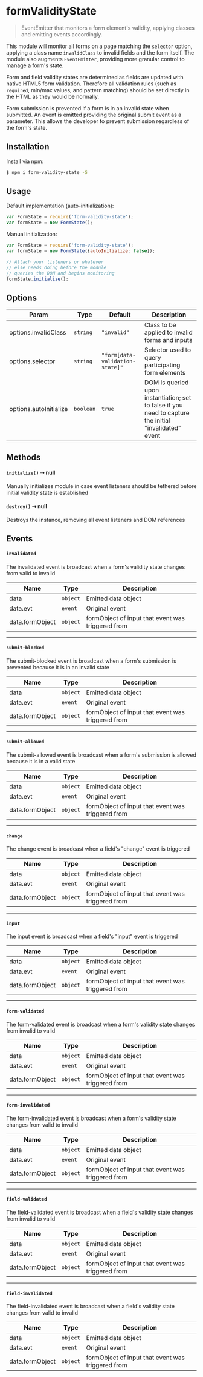 # formValidityState
> EventEmitter that monitors a form element's validity, applying classes and emitting events accordingly.

This module will monitor all forms on a page matching the `selector` option, applying a class name `invalidClass` to invalid fields and the form itself.
The module also augments `EventEmitter`, providing more granular control to manage a form's state.

Form and field validity states are determined as fields are updated with native HTML5 form validation.
Therefore all validation rules (such as `required`, min/max values, and pattern matching) should be set directly in the HTML as they would be normally.

Form submission is prevented if a form is in an invalid state when submitted.
An event is emitted providing the original submit event as a parameter.
This allows the developer to prevent submission regardless of the form's state.


## Installation
Install via npm:

```sh
$ npm i form-validity-state -S
```


## Usage
Default implementation (auto-initialization):
```javascript
var FormState = require('form-validity-state');
var formState = new FormState();
```

Manual initialization:
```javascript
var FormState = require('form-validity-state');
var formState = new FormState({autoInitialize: false});

// Attach your listeners or whatever 
// else needs doing before the module
// queries the DOM and begins monitoring
formState.initialize();
```


## Options
| Param | Type | Default | Description |
| --- | --- | --- | --- |
| options.invalidClass | <code>string</code> | <code>"invalid"</code> | Class to be applied to invalid forms and inputs |
| options.selector | <code>string</code> | <code>"form[data-validation-state]"</code> | Selector used to query participating form elements |
| options.autoInitialize | <code>boolean</code> | <code>true</code> | DOM is queried upon instantiation; set to false if you need to capture the initial "invalidated" event |



## Methods
#### `initialize()` ➝ null
Manually initializes module in case event listeners should be tethered before initial validity state is established


#### `destroy()` ➝ null
Destroys the instance, removing all event listeners and DOM references


## Events
#### `invalidated`
The invalidated event is broadcast when a form's validity state changes from valid to invalid

| Name | Type | Description |
| --- | --- | --- |
| data | <code>object</code> | Emitted data object |
| data.evt | <code>event</code> | Original event |
| data.formObject | <code>object</code> | formObject of input that event was triggered from |

***

#### `submit-blocked`
The submit-blocked event is broadcast when a form's submission is prevented because it is in an invalid state

| Name | Type | Description |
| --- | --- | --- |
| data | <code>object</code> | Emitted data object |
| data.evt | <code>event</code> | Original event |
| data.formObject | <code>object</code> | formObject of input that event was triggered from |

***

#### `submit-allowed`
The submit-allowed event is broadcast when a form's submission is allowed because it is in a valid state

| Name | Type | Description |
| --- | --- | --- |
| data | <code>object</code> | Emitted data object |
| data.evt | <code>event</code> | Original event |
| data.formObject | <code>object</code> | formObject of input that event was triggered from |

***

#### `change`
The change event is broadcast when a field's "change" event is triggered

| Name | Type | Description |
| --- | --- | --- |
| data | <code>object</code> | Emitted data object |
| data.evt | <code>event</code> | Original event |
| data.formObject | <code>object</code> | formObject of input that event was triggered from |

***

#### `input`
The input event is broadcast when a field's "input" event is triggered

| Name | Type | Description |
| --- | --- | --- |
| data | <code>object</code> | Emitted data object |
| data.evt | <code>event</code> | Original event |
| data.formObject | <code>object</code> | formObject of input that event was triggered from |

***

#### `form-validated`
The form-validated event is broadcast when a form's validity state changes from invalid to valid

| Name | Type | Description |
| --- | --- | --- |
| data | <code>object</code> | Emitted data object |
| data.evt | <code>event</code> | Original event |
| data.formObject | <code>object</code> | formObject of input that event was triggered from |

***

#### `form-invalidated`
The form-invalidated event is broadcast when a form's validity state changes from valid to invalid

| Name | Type | Description |
| --- | --- | --- |
| data | <code>object</code> | Emitted data object |
| data.evt | <code>event</code> | Original event |
| data.formObject | <code>object</code> | formObject of input that event was triggered from |

***

#### `field-validated`
The field-validated event is broadcast when a field's validity state changes from invalid to valid

| Name | Type | Description |
| --- | --- | --- |
| data | <code>object</code> | Emitted data object |
| data.evt | <code>event</code> | Original event |
| data.formObject | <code>object</code> | formObject of input that event was triggered from |

***

#### `field-invalidated`
The field-invalidated event is broadcast when a field's validity state changes from valid to invalid

| Name | Type | Description |
| --- | --- | --- |
| data | <code>object</code> | Emitted data object |
| data.evt | <code>event</code> | Original event |
| data.formObject | <code>object</code> | formObject of input that event was triggered from |
